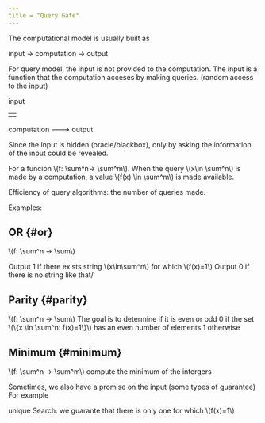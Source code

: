 ```yaml
---
title = "Query Gate"
---
```


The computational model is usually built as

input -&gt; computation -&gt; output

For query model, the input is not provided to the computation.
The input is a function that the computation acceses by making queries.
(random access to the input)

input

|  |
|--|
|  |

computation ---&gt; output

Since the input is hidden (oracle/blackbox), only by asking the information of
the input could be revealed.

For a funcion \\(f: \sum^n-> \sum^m\\).
When the query \\(x\in \sum^n\\) is made by a computation, a value \\(f(x) \in \sum^m\\)
is made available.

Efficiency of query algorithms: the number of queries made.

Examples:


## OR {#or}

\\(f: \sum^n -> \sum\\)

Output 1 if there exists string \\(x\in\sum^n\\) for which \\(f(x)=1\\)
Output 0 if there is no string like that/


## Parity {#parity}

\\(f: \sum^n -> \sum\\)
The goal is to determine if it is even or odd
0 if the set \\(\\{x \in \sum^n: f(x)=1\\}\\) has an even number of elements
1 otherwise


## Minimum {#minimum}

\\(f: \sum^n -> \sum^m\\)
compute the minimum of the intergers

Sometimes, we also have a promise on the input (some types of guarantee)
For example

unique Search:
we guarante that there is only one for which \\(f(x)=1\\)
